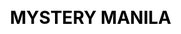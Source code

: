 ---
layout: "website"
id: 2
title: "MYSTERY MANILA"
type: "WEB DESIGN & DEV"
image: /img/work/mysterymanila.jpg
class: p6
social-media:
    - url: www.google.com
      social-icon:
      
    - url:
      social-icon:
    
    - url:
      social-icon:  
work-info:
    - type: Client
      name: Mystery Manila
      
    - type: Web Designer
      name: Joey Sendaydiego  
      
    - type: Web Developer
      name: Rens Ramos
project-description:
    - description: 
    
    
css:    
---